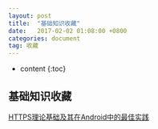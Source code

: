 ```yaml
---
layout: post
title:  "基础知识收藏"
date:   2017-02-02 01:08:00 +0800
categories: document
tag: 收藏
---
```


* content
{:toc}




基础知识收藏
---
[HTTPS理论基础及其在Android中的最佳实践](http://blog.csdn.net/iispring/article/details/51615631)